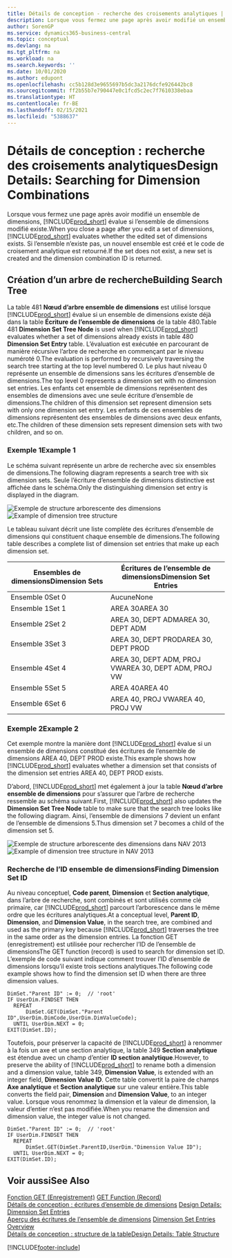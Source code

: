 ```yaml
---
title: Détails de conception - recherche des croisements analytiques | Microsoft Docs
description: Lorsque vous fermez une page après avoir modifié un ensemble de dimensions, Business Central évalue si l’ensemble de dimensions modifié existe. Si l’ensemble n’existe pas, un nouvel ensemble est créé et le code de croisement analytique est retourné.
author: SorenGP
ms.service: dynamics365-business-central
ms.topic: conceptual
ms.devlang: na
ms.tgt_pltfrm: na
ms.workload: na
ms.search.keywords: ''
ms.date: 10/01/2020
ms.author: edupont
ms.openlocfilehash: cc5b128d3e9655697b5dc3a2176dcfe926442bc8
ms.sourcegitcommit: ff2b55b7e790447e0c1fcd5c2ec7f7610338ebaa
ms.translationtype: HT
ms.contentlocale: fr-BE
ms.lasthandoff: 02/15/2021
ms.locfileid: "5388637"
---
```

# <a name="design-details-searching-for-dimension-combinations"></a><span data-ttu-id="9816f-104">Détails de conception : recherche des croisements analytiques</span><span class="sxs-lookup"><span data-stu-id="9816f-104">Design Details: Searching for Dimension Combinations</span></span>
<span data-ttu-id="9816f-105">Lorsque vous fermez une page après avoir modifié un ensemble de dimensions, [!INCLUDE[prod_short](includes/prod_short.md)] évalue si l’ensemble de dimensions modifié existe.</span><span class="sxs-lookup"><span data-stu-id="9816f-105">When you close a page after you edit a set of dimensions, [!INCLUDE[prod_short](includes/prod_short.md)] evaluates whether the edited set of dimensions exists.</span></span> <span data-ttu-id="9816f-106">Si l’ensemble n’existe pas, un nouvel ensemble est créé et le code de croisement analytique est retourné.</span><span class="sxs-lookup"><span data-stu-id="9816f-106">If the set does not exist, a new set is created and the dimension combination ID is returned.</span></span>  

## <a name="building-search-tree"></a><span data-ttu-id="9816f-107">Création d’un arbre de recherche</span><span class="sxs-lookup"><span data-stu-id="9816f-107">Building Search Tree</span></span>  
 <span data-ttu-id="9816f-108">La table 481 **Nœud d’arbre ensemble de dimensions** est utilisé lorsque [!INCLUDE[prod_short](includes/prod_short.md)] évalue si un ensemble de dimensions existe déjà dans la table **Écriture de l’ensemble de dimensions** de la table 480.</span><span class="sxs-lookup"><span data-stu-id="9816f-108">Table 481 **Dimension Set Tree Node** is used when [!INCLUDE[prod_short](includes/prod_short.md)] evaluates whether a set of dimensions already exists in table 480 **Dimension Set Entry** table.</span></span> <span data-ttu-id="9816f-109">L’évaluation est exécutée en parcourant de manière récursive l’arbre de recherche en commençant par le niveau numéroté 0.</span><span class="sxs-lookup"><span data-stu-id="9816f-109">The evaluation is performed by recursively traversing the search tree starting at the top level numbered 0.</span></span> <span data-ttu-id="9816f-110">Le plus haut niveau 0 représente un ensemble de dimensions sans les écritures d’ensemble de dimensions.</span><span class="sxs-lookup"><span data-stu-id="9816f-110">The top level 0 represents a dimension set with no dimension set entries.</span></span> <span data-ttu-id="9816f-111">Les enfants cet ensemble de dimensions représentent des ensembles de dimensions avec une seule écriture d’ensemble de dimensions.</span><span class="sxs-lookup"><span data-stu-id="9816f-111">The children of this dimension set represent dimension sets with only one dimension set entry.</span></span> <span data-ttu-id="9816f-112">Les enfants de ces ensembles de dimensions représentent des ensembles de dimensions avec deux enfants, etc.</span><span class="sxs-lookup"><span data-stu-id="9816f-112">The children of these dimension sets represent dimension sets with two children, and so on.</span></span>  

### <a name="example-1"></a><span data-ttu-id="9816f-113">Exemple 1</span><span class="sxs-lookup"><span data-stu-id="9816f-113">Example 1</span></span>  
 <span data-ttu-id="9816f-114">Le schéma suivant représente un arbre de recherche avec six ensembles de dimensions.</span><span class="sxs-lookup"><span data-stu-id="9816f-114">The following diagram represents a search tree with six dimension sets.</span></span> <span data-ttu-id="9816f-115">Seule l’écriture d’ensemble de dimensions distinctive est affichée dans le schéma.</span><span class="sxs-lookup"><span data-stu-id="9816f-115">Only the distinguishing dimension set entry is displayed in the diagram.</span></span>  

 <span data-ttu-id="9816f-116">![Exemple de structure arborescente des dimensions](media/nav2013_dimension_tree.png "Exemple de structure arborescente des dimensions")</span><span class="sxs-lookup"><span data-stu-id="9816f-116">![Example of dimension tree structure](media/nav2013_dimension_tree.png "Example of dimension tree structure")</span></span>  

 <span data-ttu-id="9816f-117">Le tableau suivant décrit une liste complète des écritures d’ensemble de dimensions qui constituent chaque ensemble de dimensions.</span><span class="sxs-lookup"><span data-stu-id="9816f-117">The following table describes a complete list of dimension set entries that make up each dimension set.</span></span>  

|<span data-ttu-id="9816f-118">Ensembles de dimensions</span><span class="sxs-lookup"><span data-stu-id="9816f-118">Dimension Sets</span></span>|<span data-ttu-id="9816f-119">Écritures de l’ensemble de dimensions</span><span class="sxs-lookup"><span data-stu-id="9816f-119">Dimension Set Entries</span></span>|  
|--------------------|---------------------------|  
|<span data-ttu-id="9816f-120">Ensemble 0</span><span class="sxs-lookup"><span data-stu-id="9816f-120">Set 0</span></span>|<span data-ttu-id="9816f-121">Aucune</span><span class="sxs-lookup"><span data-stu-id="9816f-121">None</span></span>|  
|<span data-ttu-id="9816f-122">Ensemble 1</span><span class="sxs-lookup"><span data-stu-id="9816f-122">Set 1</span></span>|<span data-ttu-id="9816f-123">AREA 30</span><span class="sxs-lookup"><span data-stu-id="9816f-123">AREA 30</span></span>|  
|<span data-ttu-id="9816f-124">Ensemble 2</span><span class="sxs-lookup"><span data-stu-id="9816f-124">Set 2</span></span>|<span data-ttu-id="9816f-125">AREA 30, DEPT ADM</span><span class="sxs-lookup"><span data-stu-id="9816f-125">AREA 30, DEPT ADM</span></span>|  
|<span data-ttu-id="9816f-126">Ensemble 3</span><span class="sxs-lookup"><span data-stu-id="9816f-126">Set 3</span></span>|<span data-ttu-id="9816f-127">AREA 30, DEPT PROD</span><span class="sxs-lookup"><span data-stu-id="9816f-127">AREA 30, DEPT PROD</span></span>|  
|<span data-ttu-id="9816f-128">Ensemble 4</span><span class="sxs-lookup"><span data-stu-id="9816f-128">Set 4</span></span>|<span data-ttu-id="9816f-129">AREA 30, DEPT ADM, PROJ VW</span><span class="sxs-lookup"><span data-stu-id="9816f-129">AREA 30, DEPT ADM, PROJ VW</span></span>|  
|<span data-ttu-id="9816f-130">Ensemble 5</span><span class="sxs-lookup"><span data-stu-id="9816f-130">Set 5</span></span>|<span data-ttu-id="9816f-131">AREA 40</span><span class="sxs-lookup"><span data-stu-id="9816f-131">AREA 40</span></span>|  
|<span data-ttu-id="9816f-132">Ensemble 6</span><span class="sxs-lookup"><span data-stu-id="9816f-132">Set 6</span></span>|<span data-ttu-id="9816f-133">AREA 40, PROJ VW</span><span class="sxs-lookup"><span data-stu-id="9816f-133">AREA 40, PROJ VW</span></span>|  

### <a name="example-2"></a><span data-ttu-id="9816f-134">Exemple 2</span><span class="sxs-lookup"><span data-stu-id="9816f-134">Example 2</span></span>  
 <span data-ttu-id="9816f-135">Cet exemple montre la manière dont [!INCLUDE[prod_short](includes/prod_short.md)] évalue si un ensemble de dimensions constitué des écritures de l’ensemble de dimensions AREA 40, DEPT PROD existe.</span><span class="sxs-lookup"><span data-stu-id="9816f-135">This example shows how [!INCLUDE[prod_short](includes/prod_short.md)] evaluates whether a dimension set that consists of the dimension set entries AREA 40, DEPT PROD exists.</span></span>  

 <span data-ttu-id="9816f-136">D’abord, [!INCLUDE[prod_short](includes/prod_short.md)] met également à jour la table **Nœud d’arbre ensemble de dimensions** pour s’assurer que l’arbre de recherche ressemble au schéma suivant.</span><span class="sxs-lookup"><span data-stu-id="9816f-136">First, [!INCLUDE[prod_short](includes/prod_short.md)] also updates the **Dimension Set Tree Node** table to make sure that the search tree looks like the following diagram.</span></span> <span data-ttu-id="9816f-137">Ainsi, l’ensemble de dimensions 7 devient un enfant de l’ensemble de dimensions 5.</span><span class="sxs-lookup"><span data-stu-id="9816f-137">Thus dimension set 7 becomes a child of the dimension set 5.</span></span>  

 <span data-ttu-id="9816f-138">![Exemple de structure arborescente des dimensions dans NAV 2013](media/nav2013_dimension_tree_example2.png "Exemple de structure arborescente des dimensions dans NAV 2013")</span><span class="sxs-lookup"><span data-stu-id="9816f-138">![Example of dimension tree structure in NAV 2013](media/nav2013_dimension_tree_example2.png "Example of dimension tree structure in NAV 2013")</span></span>  

### <a name="finding-dimension-set-id"></a><span data-ttu-id="9816f-139">Recherche de l’ID ensemble de dimensions</span><span class="sxs-lookup"><span data-stu-id="9816f-139">Finding Dimension Set ID</span></span>  
 <span data-ttu-id="9816f-140">Au niveau conceptuel, **Code parent**, **Dimension** et **Section analytique**, dans l’arbre de recherche, sont combinés et sont utilisés comme clé primaire, car [!INCLUDE[prod_short](includes/prod_short.md)] parcourt l’arborescence dans le même ordre que les écritures analytiques.</span><span class="sxs-lookup"><span data-stu-id="9816f-140">At a conceptual level, **Parent ID**, **Dimension**, and **Dimension Value**, in the search tree, are combined and used as the primary key because [!INCLUDE[prod_short](includes/prod_short.md)] traverses the tree in the same order as the dimension entries.</span></span> <span data-ttu-id="9816f-141">La fonction GET (enregistrement) est utilisée pour rechercher l’ID de l’ensemble de dimensions</span><span class="sxs-lookup"><span data-stu-id="9816f-141">The GET function (record) is used to search for dimension set ID.</span></span> <span data-ttu-id="9816f-142">L’exemple de code suivant indique comment trouver l’ID d’ensemble de dimensions lorsqu’il existe trois sections analytiques.</span><span class="sxs-lookup"><span data-stu-id="9816f-142">The following code example shows how to find the dimension set ID when there are three dimension values.</span></span>  

```  
DimSet."Parent ID" := 0;  // 'root'  
IF UserDim.FINDSET THEN  
  REPEAT  
      DimSet.GET(DimSet."Parent ID",UserDim.DimCode,UserDim.DimValueCode);  
  UNTIL UserDim.NEXT = 0;  
EXIT(DimSet.ID);  

```  

<span data-ttu-id="9816f-143">Toutefois, pour préserver la capacité de [!INCLUDE[prod_short](includes/prod_short.md)] à renommer à la fois un axe et une section analytique, la table 349 **Section analytique** est étendue avec un champ d’entier **ID section analytique**.</span><span class="sxs-lookup"><span data-stu-id="9816f-143">However, to preserve the ability of [!INCLUDE[prod_short](includes/prod_short.md)] to rename both a dimension and a dimension value, table 349, **Dimension Value**, is extended with an integer field, **Dimension Value ID**.</span></span> <span data-ttu-id="9816f-144">Cette table convertit la paire de champs **Axe analytique** et **Section analytique** sur une valeur entière.</span><span class="sxs-lookup"><span data-stu-id="9816f-144">This table converts the field pair, **Dimension** and **Dimension Value**, to an integer value.</span></span> <span data-ttu-id="9816f-145">Lorsque vous renommez la dimension et la valeur de dimension, la valeur d’entier n’est pas modifiée.</span><span class="sxs-lookup"><span data-stu-id="9816f-145">When you rename the dimension and dimension value, the integer value is not changed.</span></span>  

```  
DimSet."Parent ID" := 0;  // 'root'  
IF UserDim.FINDSET THEN  
  REPEAT  
      DimSet.GET(DimSet.ParentID,UserDim."Dimension Value ID");  
  UNTIL UserDim.NEXT = 0;  
EXIT(DimSet.ID);  

```  

## <a name="see-also"></a><span data-ttu-id="9816f-146">Voir aussi</span><span class="sxs-lookup"><span data-stu-id="9816f-146">See Also</span></span>  
 <span data-ttu-id="9816f-147">[Fonction GET (Enregistrement)](/dynamics-nav/GET-Function--Record-)  </span><span class="sxs-lookup"><span data-stu-id="9816f-147">[GET Function (Record)](/dynamics-nav/GET-Function--Record-)  </span></span>  
 <span data-ttu-id="9816f-148">[Détails de conception : écritures d’ensemble de dimensions](design-details-dimension-set-entries.md) </span><span class="sxs-lookup"><span data-stu-id="9816f-148">[Design Details: Dimension Set Entries](design-details-dimension-set-entries.md) </span></span>  
 <span data-ttu-id="9816f-149">[Aperçu des écritures de l’ensemble de dimensions](design-details-dimension-set-entries-overview.md) </span><span class="sxs-lookup"><span data-stu-id="9816f-149">[Dimension Set Entries Overview](design-details-dimension-set-entries-overview.md) </span></span>  
 [<span data-ttu-id="9816f-150">Détails de conception : structure de la table</span><span class="sxs-lookup"><span data-stu-id="9816f-150">Design Details: Table Structure</span></span>](design-details-table-structure.md)   
 


[!INCLUDE[footer-include](includes/footer-banner.md)]